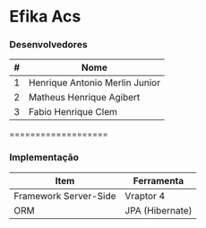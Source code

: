 Efika Acs
===================
### Desenvolvedores
\#| Nome
-------- | ---
1| Henrique Antonio Merlin Junior
2| Matheus Henrique Agibert
3| Fabio Henrique Clem

===================

### Implementação

Item     | Ferramenta
-------- | ---
Framework Server-Side| Vraptor 4
ORM| JPA (Hibernate)

